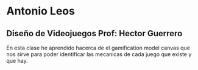 # Antonio Leos

<!---## Sistemas Operativos Prof: Alcides Albora
Estamos aprendiendo que son y como funcionan los sistemas operativos-->

<!---## Lenguajes Interpretados Prof:Jonathan Miranda
Hemos aprendido como actualizar y crear repositorios con gitbash, que son los Markdown y como crear mejores repositorios en github.-->

<!--## Principios de la composición Prof: Roberto Melo
He aprendido que es el diseño grafico, para que sirve y como ocupar photoshop de la mejor manera.-->

## Diseño de Videojuegos Prof: Hector Guerrero
En esta clase he aprendido hacerca de el gamification model canvas que nos sirve para poder identificar las mecanicas de cada juego que existe y que hay.
